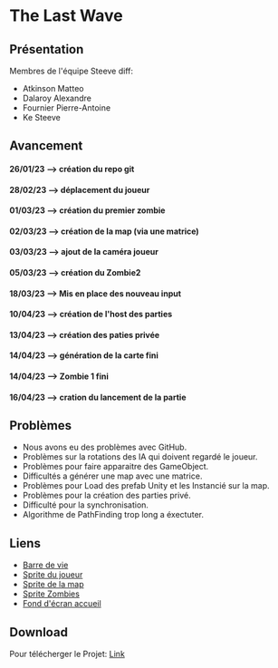 # The Last Wave

## Présentation

Membres de l'équipe Steeve diff:
- Atkinson Matteo
- Dalaroy Alexandre
- Fournier Pierre-Antoine
- Ke Steeve

## Avancement

#### 26/01/23 --> création du repo git
#### 28/02/23 --> déplacement du joueur 
#### 01/03/23 --> création du premier zombie
#### 02/03/23 --> création de la map (via une matrice)
#### 03/03/23 --> ajout de la caméra joueur
#### 05/03/23 --> création du Zombie2
#### 18/03/23 --> Mis en place des nouveau input
#### 10/04/23 --> création de l'host des parties
#### 13/04/23 --> création des paties privée
#### 14/04/23 --> génération de la carte fini
#### 14/04/23 --> Zombie 1 fini
#### 16/04/23 --> cration du lancement de la partie

## Problèmes
- Nous avons eu des problèmes avec GitHub.
- Problèmes sur la rotations des IA qui doivent regardé le joueur.
- Problèmes pour faire apparaitre des GameObject.
- Difficultés a générer une map avec une matrice.
- Problèmes pour Load des prefab Unity et les Instancié sur la map.
- Problèmes pour la création des parties privé.
- Difficulté pour la synchronisation.
- Algorithme de PathFinding trop long a éxectuter.

## Liens
- [Barre de vie](https://www.freepik.com/free-vector/game-ui-kit-set-user-interface-gui-build-2d-games-casual-game-vector-can-be-used-mobile-web-games-vector-illustration_25273347.htm#query=game%20health%20bar&position=2&from_view=keyword&track=aisFreepik)
- [Sprite du joueur](https://game-endeavor.itch.io/mystic-woods)
- [Sprite de la map](https://bekri36.itch.io/36x36-top-down-tileset)
- [Sprite Zombies](https://pipoya.itch.io/pipoya-free-rpg-character-sprites-32x32)
- [Fond d'écran accueil](https://www.besthdwallpaper.com/forests/forest-pixel-art-dt_en-US-106514.html)

## Download
Pour télécherger le Projet: [Link]()

